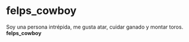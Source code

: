 # felps_cowboy
Soy una persona intrépida, me gusta atar, cuidar ganado y montar toros.
**felps_cowboy**
